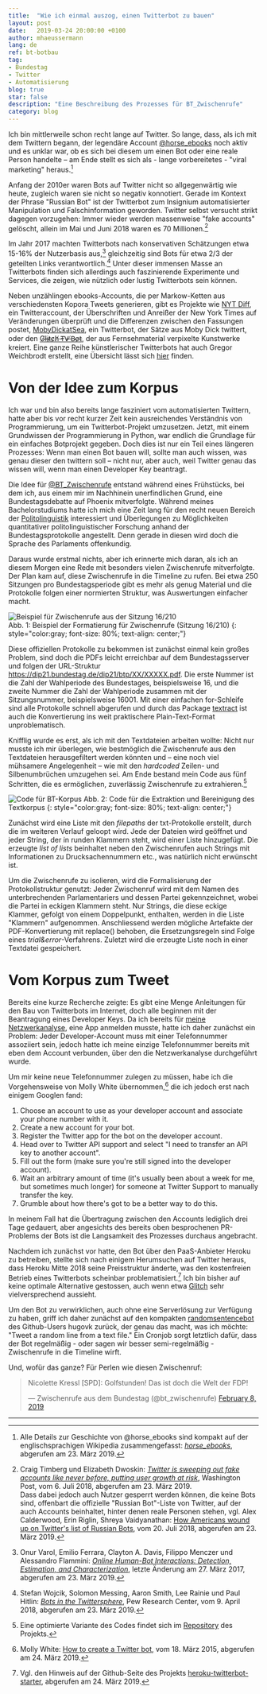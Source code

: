 ```yaml
---
title:  "Wie ich einmal auszog, einen Twitterbot zu bauen"
layout: post
date:   2019-03-24 20:00:00 +0100
author: mhaeussermann
lang: de
ref: bt-botbau
tag: 
- Bundestag
- Twitter
- Automatisierung
blog: true
star: false
description: "Eine Beschreibung des Prozesses für BT_Zwischenrufe"
category: blog
---
```

Ich bin mittlerweile schon recht lange auf Twitter. So lange, dass, als ich mit dem Twittern begann, der legendäre Account [@horse_ebooks](https://twitter.com/horse_ebooks) noch aktiv und es unklar war, ob es sich bei diesem um einen Bot oder eine reale Person handelte – am Ende stellt es sich als - lange vorbereitetes - "viral marketing" heraus.[^fn1]

Anfang der 2010er waren Bots auf Twitter nicht so allgegenwärtig wie heute, zugleich waren sie nicht so negativ konnotiert. Gerade im Kontext der Phrase "Russian Bot" ist der Twitterbot zum Insignium automatisierter Manipulation und Falschinformation geworden. Twitter selbst versucht strikt dagegen vorzugehen: Immer wieder werden massenweise "fake accounts" gelöscht, allein im Mai und Juni 2018 waren es 70 Millionen.[^fn2]

Im Jahr 2017 machten Twitterbots nach konservativen Schätzungen etwa 15-16% der Nutzerbasis aus,[^fn3] gleichzeitig sind Bots für etwa 2/3 der geteilten Links verantwortlich.[^fn4] Unter dieser immensen Masse an Twitterbots finden sich allerdings auch faszinierende Experimente und Services, die zeigen, wie nützlich oder lustig Twitterbots sein können.

Neben unzählingen ebooks-Accounts, die per Markow-Ketten aus verschiedensten Kopora Tweets generieren, gibt es Projekte wie [NYT Diff](https://twitter.com/nyt_diff), ein Twitteraccount, der Überschriften und Anreißer der New York Times auf Veränderungen überprüft und die Differenzen zwischen den Fassungen postet, [MobyDickatSea](https://twitter.com/MobyDickatSea), ein Twitterbot, der Sätze aus Moby Dick twittert, oder den [G̸l̵i̶t̷c̷h̸ ̵T̵V̶ ̸B̴o̷t̵](https://twitter.com/glitchtvbot), der aus Fernsehmaterial verpixelte Kunstwerke kreiert. Eine ganze Reihe künstlerischer Twitterbots hat auch Gregor Weichbrodt erstellt, eine Übersicht lässt sich [hier](https://gregorweichbrodt.de/de/projects/bot) finden.

# Von der Idee zum Korpus
Ich war und bin also bereits lange fasziniert vom automatisierten Twittern, hatte aber bis vor recht kurzer Zeit kein ausreichendes Verständnis von Programmierung, um ein Twitterbot-Projekt umzusetzen. Jetzt, mit einem Grundwissen der Programmierung in Python, war endlich die Grundlage für ein einfaches Botprojekt gegeben. Doch dies ist nur ein Teil eines längeren Prozesses: Wenn man einen Bot bauen will, sollte man auch wissen, was genau dieser den twittern soll – nicht nur, aber auch, weil Twitter genau das wissen will, wenn man einen Developer Key beantragt.

Die Idee für [@BT_Zwischenrufe](https://twitter.com/bt_zwischenrufe) entstand während eines Frühstücks, bei dem ich, aus einem mir im Nachhinein unerfindlichen Grund, eine Bundestagsdebatte auf Phoenix mitverfolgte. Während meines Bachelorstudiums hatte ich mich eine Zeit lang für den recht neuen Bereich der [Politolinguistik](https://de.wikipedia.org/wiki/Politolinguistik) interessiert und Überlegungen zu Möglichkeiten quantitativer politolinguistischer Forschung anhand der Bundestagsprotokolle angestellt. Denn gerade in diesen wird doch die Sprache des Parlaments offenkundig.

Daraus wurde erstmal nichts, aber ich erinnerte mich daran, als ich an diesem Morgen eine Rede mit besonders vielen Zwischenrufe mitverfolgte. Der Plan kam auf, diese Zwischenrufe in die Timeline zu rufen. Bei etwa 250 Sitzungen pro Bundestagsperiode gibt es mehr als genug Material und die Protokolle folgen einer normierten Struktur, was Auswertungen einfacher macht.

![Beispiel für Zwischenrufe aus der Sitzung 16/210]({{site.url}}{{site.baseurl}}/assets/images/bsp_zwischenruf.png)
<br/>Abb. 1: Beispiel der Formatierung für Zwischenrufe (Sitzung 16/210)
{: style="color:gray; font-size: 80%; text-align: center;"}

Diese offiziellen Protokolle zu bekommen ist zunächst einmal kein großes Problem, sind doch die PDFs leicht erreichbar auf dem Bundestagsserver und folgen der URL-Struktur https://dip21.bundestag.de/dip21/btp/XX/XXXXX.pdf. Die erste Nummer ist die Zahl der Wahlperiode des Bundestages, beispielsweise 16, und die zweite Nummer die Zahl der Wahlperiode zusammen mit der Sitzungsnummer, beispielsweise 16001. Mit einer einfachen for-Schleife sind alle Protokolle schnell abgerufen und durch das Package [textract](https://textract.readthedocs.io/en/stable/) ist auch die Konvertierung ins weit praktischere Plain-Text-Format unproblematisch.

Knifflig wurde es erst, als ich mit den Textdateien arbeiten wollte: Nicht nur musste ich mir überlegen, wie bestmöglich die Zwischenrufe aus den Textdateien herausgefiltert werden könnten und – eine noch viel mühsamere Angelegenheit – wie mit den _hardcoded_ Zeilen- und Silbenumbrüchen umzugehen sei. Am Ende bestand mein Code aus fünf Schritten, die es ermöglichen, zuverlässig Zwischenrufe zu extrahieren.[^fn5]

![Code für BT-Korpus]({{site.url}}{{site.baseurl}}/assets/images/bt_code.png)
Abb. 2: Code für die Extraktion und Bereinigung des Textkorpus
{: style="color:gray; font-size: 80%; text-align: center;"}

Zunächst wird eine Liste mit den _filepaths_ der txt-Protokolle erstellt, durch die im weiteren Verlauf geloopt wird. Jede der Dateien wird geöffnet und jeder String, der in runden Klammern steht, wird einer Liste hinzugefügt. Die erzeugte _list of lists_ beinhaltet neben den Zwischenrufen auch Strings mit Informationen zu Drucksachennummern etc., was natürlich nicht erwünscht ist.

Um die Zwischenrufe zu isolieren, wird die Formalisierung der Protokollstruktur genutzt: Jeder Zwischenruf wird mit dem Namen des unterbrechenden Parlamentariers und dessen Partei gekennzeichnet, wobei die Partei in eckigen Klammern steht. Nur Strings, die diese eckige Klammer, gefolgt von einem Doppelpunkt, enthalten, werden in die Liste "Klammern" aufgenommen. Anschliessend werden mögliche Artefakte der PDF-Konvertierung mit replace() behoben, die Ersetzungsregeln sind Folge eines _trial&error_-Verfahrens. Zuletzt wird die erzeugte Liste noch in einer Textdatei gespeichert.

# Vom Korpus zum Tweet
Bereits eine kurze Recherche zeigte: Es gibt eine Menge Anleitungen für den Bau von Twitterbots im Internet, doch alle beginnen mit der Beantragung eines Developer Keys. Da ich bereits für [meine Netzwerkanalyse]({{site.url}}{{site.baseurl}}/Twitterphilologie/), eine App anmelden musste, hatte ich daher zunächst ein Problem: Jeder Developer-Account muss mit einer Telefonnummer assoziiert sein, jedoch hatte ich meine einzige Telefonnummer bereits mit eben dem Account verbunden, über den die Netzwerkanalyse durchgeführt wurde.

Um mir keine neue Telefonnummer zulegen zu müssen, habe ich die Vorgehensweise von Molly White übernommen,[^fn6] die ich jedoch erst nach einigem Googlen fand:

1. Choose an account to use as your developer account and associate your phone number with it.
2. Create a new account for your bot.
3. Register the Twitter app for the bot on the developer account.
4. Head over to Twitter API support and select "I need to transfer an API key to another account".
5. Fill out the form (make sure you're still signed into the developer account).
6. Wait an arbitrary amount of time (it's usually been about a week for me, but sometimes much longer) for someone at Twitter Support to manually transfer the key.
7. Grumble about how there's got to be a better way to do this.

In meinem Fall hat die Übertragung zwischen den Accounts lediglich drei Tage gedauert, aber angesichts des bereits oben besprochenen PR-Problems der Bots ist die Langsamkeit des Prozesses durchaus angebracht.

Nachdem ich zunächst vor hatte, den Bot über den PaaS-Anbieter Heroku zu betreiben, stellte sich nach einigem Herumsuchen auf Twitter heraus, dass Heroku Mitte 2018 seine Preisstruktur änderte, was den kostenfreien Betrieb eines Twitterbots scheinbar problematisiert.[^fn7] Ich bin bisher auf keine optimale Alternative gestossen, auch wenn etwa [Glitch](https://glitch.com/~twitterbot) sehr vielversprechend aussieht.

Um den Bot zu verwirklichen, auch ohne eine Serverlösung zur Verfügung zu haben, griff ich daher zunächst auf den kompakten [randomsentencebot](https://github.com/hugovk/randomsentencebot) des Github-Users hugovk zurück, der genau das macht, was ich möchte: "Tweet a random line from a text file." Ein Cronjob sorgt letztlich dafür, dass der Bot regelmäßig - oder sagen wir besser semi-regelmäßig - Zwischenrufe in die Timeline wirft.

Und, wofür das ganze? Für Perlen wie diesen Zwischenruf:

<blockquote class="twitter-tweet" data-lang="en"><p lang="de" dir="ltr">Nicolette Kressl [SPD]: Golfstunden! Das ist doch die Welt der FDP!</p>&mdash; Zwischenrufe aus dem Bundestag (@bt_zwischenrufe) <a href="https://twitter.com/bt_zwischenrufe/status/1093997512476762112?ref_src=twsrc%5Etfw">February 8, 2019</a></blockquote>
<script async src="https://platform.twitter.com/widgets.js" charset="utf-8"></script>

---
[^fn1]: Alle Details zur Geschichte von @horse_ebooks sind kompakt auf der englischsprachigen Wikipedia zusammengefasst: _[horse_ebooks](https://en.wikipedia.org/wiki/Horse_ebooks)_, abgerufen am 23. März 2019.
[^fn2]: Craig Timberg und Elizabeth Dwoskin: _[Twitter is sweeping out fake accounts like never before, putting user growth at risk](https://www.washingtonpost.com/technology/2018/07/06/twitter-is-sweeping-out-fake-accounts-like-never-before-putting-user-growth-risk/?utm_term=.7d064a21a50f)_, Washington Post, vom 6. Juli 2018, abgerufen am 23. März 2019.<br/>Dass dabei jedoch auch Nutzer gesperrt werden können, die keine Bots sind, offenbart die offizielle "Russian Bot"-Liste von Twitter, auf der auch Accounts beinhaltet, hinter denen reale Personen stehen, vgl. Alex Calderwood, Erin Riglin, Shreya Vaidyanathan: [How Americans wound up on Twitter's list of Russian Bots](https://www.wired.com/story/how-americans-wound-up-on-twitters-list-of-russian-bots/), vom 20. Juli 2018, abgerufen am 23. März 2019.
[^fn3]: Onur Varol, Emilio Ferrara, Clayton A. Davis, Filippo Menczer und Alessandro Flammini: _[Online Human-Bot Interactions: Detection, Estimation, and Characterization](https://arxiv.org/abs/1703.03107)_, letzte Änderung am 27. März 2017, abgerufen am 23. März 2019.
[^fn4]: Stefan Wojcik, Solomon Messing, Aaron Smith, Lee Rainie und Paul Hitlin: _[Bots in the Twittersphere](https://www.pewinternet.org/2018/04/09/bots-in-the-twittersphere/)_, Pew Research Center, vom 9. April 2018, abgerufen am 23. März 2019.
[^fn5]: Eine optimierte Variante des Codes findet sich im [Repository](https://github.com/mhaeussermann/bt-zwischenrufe) des Projekts.
[^fn6]: Molly White: [How to create a Twitter bot](http://blog.mollywhite.net/how-to-create-a-twitter-bot/), vom 18. März 2015, abgerufen am 24. März 2019.
[^fn7]: Vgl. den Hinweis auf der Github-Seite des Projekts [heroku-twitterbot-starter](https://github.com/zwass/heroku-twitterbot-starter), abgerufen am 24. März 2019.
